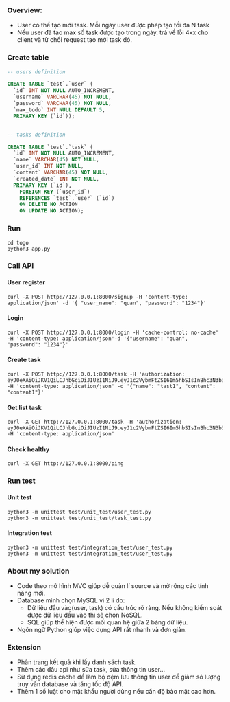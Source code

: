 ### Overview:
- User có thể tạo mới task. Mỗi ngày user được phép tạo tối đa N task
- Nếu user đã tạo max số task được tạo trong ngày. trả về lỗi 4xx cho client và từ chối request tạo mới task đó.

### Create table
```sql
-- users definition

CREATE TABLE `test`.`user` (
  `id` INT NOT NULL AUTO_INCREMENT,
  `username` VARCHAR(45) NOT NULL,
  `password` VARCHAR(45) NOT NULL,
  `max_todo` INT NULL DEFAULT 5,
  PRIMARY KEY (`id`));


-- tasks definition

CREATE TABLE `test`.`task` (
  `id` INT NOT NULL AUTO_INCREMENT,
  `name` VARCHAR(45) NOT NULL,
  `user_id` INT NOT NULL,
  `content` VARCHAR(45) NOT NULL,
  `created_date` INT NOT NULL,
  PRIMARY KEY (`id`),
    FOREIGN KEY (`user_id`)
    REFERENCES `test`.`user` (`id`)
    ON DELETE NO ACTION
    ON UPDATE NO ACTION);
```

### Run
```cosole
cd togo
python3 app.py
```
### Call API
#### User register
```cosole
curl -X POST http://127.0.0.1:8000/signup -H 'content-type: application/json' -d '{ "user_name": "quan", "password": "1234"}'
```
#### Login
```cosole
curl -X POST http://127.0.0.1:8000/login -H 'cache-control: no-cache' -H 'content-type: application/json'-d '{"username": "quan", "password": "1234"}'
```
#### Create task
```cosole
curl -X POST http://127.0.0.1:8000/task -H 'authorization: eyJ0eXAiOiJKV1QiLCJhbGciOiJIUzI1NiJ9.eyJ1c2VybmFtZSI6Im5hbSIsInBhc3N3b3JkIjoiYWFhYWEifQ.f12_9TkDfd0Pxv1lH6MngaCxkZgsmQBS_oIVDE9m_dw' -H 'content-type: application/json' -d '{"name": "tast1", "content": "content1"}'
```
#### Get list task
```cosole
curl -X GET http://127.0.0.1:8000/task -H 'authorization: eyJ0eXAiOiJKV1QiLCJhbGciOiJIUzI1NiJ9.eyJ1c2VybmFtZSI6Im5hbSIsInBhc3N3b3JkIjoiYWFhYWEifQ.f12_9TkDfd0Pxv1lH6MngaCxkZgsmQBS_oIVDE9m_dw' -H 'content-type: application/json'
```
#### Check healthy
```cosole
curl -X GET http://127.0.0.1:8000/ping
```
### Run test
#### Unit test
```cosole
python3 -m unittest test/unit_test/user_test.py
python3 -m unittest test/unit_test/task_test.py
```
#### Integration test
```cosole
python3 -m unittest test/integration_test/user_test.py
python3 -m unittest test/integration_test/user_test.py
```
### About my solution
- Code theo mô hình MVC giúp dễ quản lí source và mở rộng các tính năng mới.
- Database mình chọn MySQL vì 2 lí do:
  - Dữ liệu đầu vào(user, task) có cấu trúc rõ ràng. Nếu không kiếm soát được dữ liệu đầu vào thì sẽ chọn NoSQL.
  - SQL giúp thể hiện được mối quan hệ giữa 2 bảng dữ liệu.
- Ngôn ngữ Python giúp việc dựng API rất nhanh và đơn giản.
### Extension
- Phân trang kết quả khi lấy danh sách task.
- Thêm các đầu api như sửa task, sửa thông tin user...
- Sử dụng redis cache để làm bộ đệm lưu thông tin user để giảm sô lượng truy vấn database và tăng tốc độ API.
- Thêm 1 số luật cho mật khẩu người dùng nếu cần độ bảo mật cao hơn.